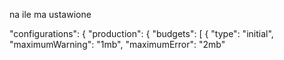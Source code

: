 na ile ma ustawione 


 "configurations": {
            "production": {
              "budgets": [
                {
                  "type": "initial",
                  "maximumWarning": "1mb",
                  "maximumError": "2mb"